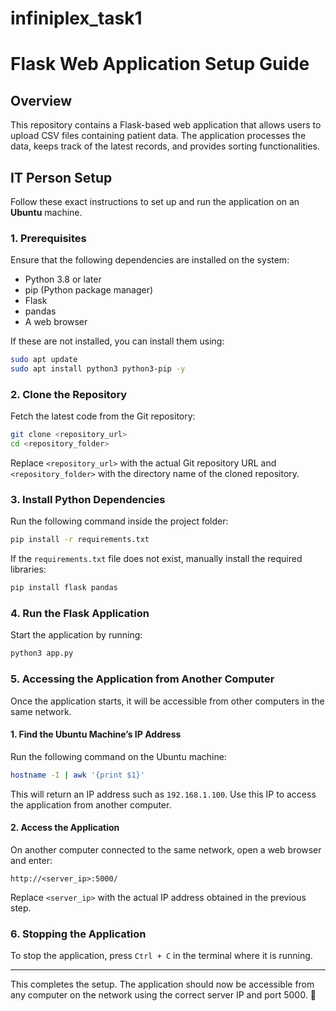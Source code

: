 # infiniplex_task1


# Flask Web Application Setup Guide

## Overview
This repository contains a Flask-based web application that allows users to upload CSV files containing patient data. The application processes the data, keeps track of the latest records, and provides sorting functionalities.

## IT Person Setup
Follow these exact instructions to set up and run the application on an **Ubuntu** machine.

### 1. Prerequisites
Ensure that the following dependencies are installed on the system:

- Python 3.8 or later
- pip (Python package manager)
- Flask
- pandas
- A web browser

If these are not installed, you can install them using:
```bash
sudo apt update
sudo apt install python3 python3-pip -y
```

### 2. Clone the Repository
Fetch the latest code from the Git repository:
```bash
git clone <repository_url>
cd <repository_folder>
```
Replace `<repository_url>` with the actual Git repository URL and `<repository_folder>` with the directory name of the cloned repository.

### 3. Install Python Dependencies
Run the following command inside the project folder:
```bash
pip install -r requirements.txt
```
If the `requirements.txt` file does not exist, manually install the required libraries:
```bash
pip install flask pandas
```

### 4. Run the Flask Application
Start the application by running:
```bash
python3 app.py
```

### 5. Accessing the Application from Another Computer
Once the application starts, it will be accessible from other computers in the same network.

#### 1. Find the Ubuntu Machine’s IP Address
Run the following command on the Ubuntu machine:
```bash
hostname -I | awk '{print $1}'
```
This will return an IP address such as `192.168.1.100`. Use this IP to access the application from another computer.

#### 2. Access the Application
On another computer connected to the same network, open a web browser and enter:
```
http://<server_ip>:5000/
```
Replace `<server_ip>` with the actual IP address obtained in the previous step.

### 6. Stopping the Application
To stop the application, press `Ctrl + C` in the terminal where it is running.

---
This completes the setup. The application should now be accessible from any computer on the network using the correct server IP and port 5000. 🚀

